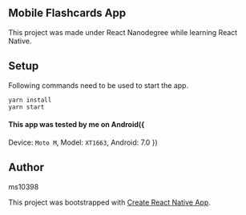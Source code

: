 ## Mobile Flashcards App

This project was made under React Nanodegree while learning React Native.

## Setup

Following commands need to be used to start the app.

```
yarn install
yarn start
```

#### This app was tested by me on Android({
  Device: `Moto M`,
  Model: `XT1663`,
  Android: 7.0
})

## Author

ms10398

This project was bootstrapped with [Create React Native App](https://github.com/react-community/create-react-native-app).
